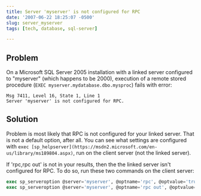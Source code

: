 ```yaml
---
title: Server 'myserver' is not configured for RPC
date: '2007-06-22 18:25:07 -0500'
slug: server_myserver
tags: [tech, database, sql-server]

---
```


## Problem

On a Microsoft SQL Server 2005 installation with a linked server
configured to "myserver" (which happens to be 2000), execution of a remote
stored procedure (`EXEC myserver.mydatabase.dbo.mysproc`) fails with error:

```none
Msg 7411, Level 16, State 1, Line 1
Server 'myserver' is not configured for RPC.
```

<!-- truncate -->

## Solution

Problem is most likely that RPC is not configured for your linked
server. That is not a default option, after all. You can see what settings are
configured with `exec [sp_helpserver](https://msdn2.microsoft.com/en-us/library/ms189804.aspx)`,
run on the client server (not the linked server).

If 'rpc,rpc out' is not in your results, then the the linked server isn't
configured for RPC. To do so, run these two commands on the client server:

```sql
exec sp_serveroption @server='myserver', @optname='rpc', @optvalue='true'
exec sp_serveroption @server='myserver', @optname='rpc out', @optvalue='true'
```
